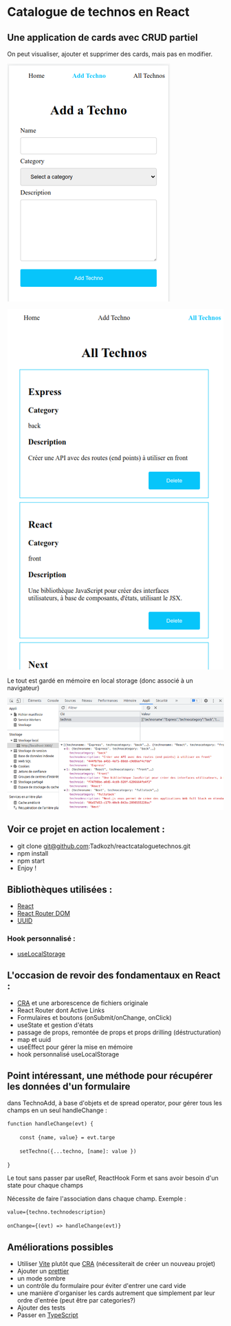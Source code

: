 # Catalogue de technos en React

## Une application de cards avec CRUD partiel

On peut visualiser, ajouter et supprimer des cards, mais pas en modifier.

![reactcataloguetechnosAdd](public/reactcataloguetechnosAdd.png)

![reactcataloguetechnosList](public/reactcataloguetechnosListe.png)

Le tout est gardé en mémoire en local storage (donc associé à un navigateur)

![reactcataloguetechnosLocalstorage](public/reactcataloguetechnosLocalstorage.png)

## Voir ce projet en action localement :
- git clone git@github.com:Tadkozh/reactcataloguetechnos.git
- npm install
- npm start
- Enjoy !
## Bibliothèques utilisées :
- [React](https://react.dev)
- [React Router DOM](https://reactrouter.com/) 
- [UUID](https://www.npmjs.com/package/uuid)
### Hook personnalisé :
- [useLocalStorage](https://usehooks.com/)
## L'occasion de revoir des fondamentaux en React :
- [CRA](https://create-react-app.dev) et une arborescence de fichiers originale
- React Router dont Active Links
- Formulaires et boutons (onSubmit/onChange, onClick)
- useState et gestion d'états
- passage de props, remontée de props et props drilling (déstructuration)
- map et uuid
- useEffect pour gérer la mise en mémoire
- hook personnalisé useLocalStorage
## Point intéressant, une méthode pour récupérer les données d'un formulaire
dans TechnoAdd, à base d'objets et de spread operator, pour gérer tous les champs en un seul handleChange : 

	function handleChange(evt) {

		const {name, value} = evt.targe

		setTechno({...techno, [name]: value })

	}
Le tout sans passer par useRef, ReactHook Form et sans avoir besoin d'un state pour chaque champs
	
Nécessite de faire l'association dans chaque champ. Exemple :

	value={techno.technodescription} 

	onChange={(evt) => handleChange(evt)}
	
## Améliorations possibles
- Utiliser [Vite](https://vitejs.dev) plutôt que [CRA](https://create-react-app.dev) (nécessiterait de créer un nouveau projet)
- Ajouter un [prettier](https://prettier.io)
- un mode sombre
- un contrôle du formulaire pour éviter d'entrer une card vide
- une manière d'organiser les cards autrement que simplement par leur ordre d'entrée (peut être par categories?)
- Ajouter des tests
- Passer en [TypeScript](https://infodocbib.net/2023/01/typescript-un-passage-oblige/)